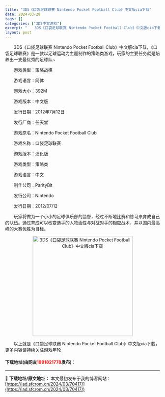 ```yaml
---
title: "3DS《口袋足球联赛 Nintendo Pocket Football Club》中文版cia下载"
date: 2024-03-28
tags: []
categories: ["3DS中文游戏"]
excerpt: "　　3DS《口袋足球联赛 Nintendo Pocket Football Club》中文版cia下载，《口袋足球联赛》是一款以足球运动为主题制作的策略类游戏，玩家的主要任务就是培养出一支最优秀的足球队~ 　　游戏类型：策略战棋 　　游戏语言：简体 　　游戏大小：392M 　　游戏版本：中文版 　　&hellip;"
layout: post
---
```


 <p>　　3DS《口袋足球联赛 Nintendo Pocket Football Club》中文版cia下载，《口袋足球联赛》是一款以足球运动为主题制作的策略类游戏，玩家的主要任务就是培养出一支最优秀的足球队~</p> <p>　　游戏类型：策略战棋</p> <p>　　游戏语言：简体</p> <p>　　游戏大小：392M</p> <p>　　游戏版本：中文版</p> <p>　　发行日期：2012年7月12日</p> <p>　　发行厂商：任天堂</p> <p>　　游戏原名：Nintendo Pocket Football Club</p> <p>　　游戏名称：口袋足球联赛</p> <p>　　游戏版本：汉化版</p> <p>　　游戏类型：策略类</p> <p>　　游戏语言：中文</p> <p>　　制作公司：ParityBit</p> <p>　　发行公司：Nintendo</p> <p>　　发行日期：2012/07/12</p> <p>　　玩家将做为一个小小的足球俱乐部的监督，经过不断地比赛和练习来育成自己的队伍。通过育成可以改变选手的人物画性与对战对手的相应战术，并以国内最高峰的大赛优胜为目标。</p> <p align="center"><img align="" border="0" src="https://lad.sfcrom.cn/wp-content/uploads/2024/03/20240328_66054a36b81fa.jpg" width="325" alt="3DS《口袋足球联赛 Nintendo Pocket Football Club》中文版cia下载" /></p> <p>　　以上就是《口袋足球联赛 Nintendo Pocket Football Club》中文版cia下载，更多内容请持续关注游戏年轮</p> <p><h4>下载地址(由网友<font color="red">1991821778</font>发布)：</h4></p> 

---
📖 **下载地址/原文地址：** 本文最初发布于我的博客网站：[https://lad.sfcrom.cn/2024/03/70417/](https://lad.sfcrom.cn/2024/03/70417/)
